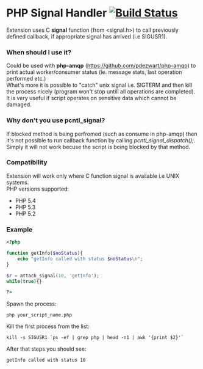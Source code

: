 PHP Signal Handler [![Build Status](https://travis-ci.org/mkaczanowski/php-signal-handler.png?branch=master)](https://travis-ci.org/mkaczanowski/php-signal-handler)
====================

Extension uses C <b>signal</b> function (from <signal.h>) to call previously defined callback, if appropriate signal has arrived (i.e SIGUSR1).

### When should I use it?

Could be used with <b>php-amqp</b> (https://github.com/pdezwart/php-amqp) to print actual worker/consumer status (ie. message stats, last operation performed etc.) <br />
What's more it is possible to "catch" unix signal i.e. SIGTERM and then kill the process nicely (program won't stop untill all operations are completed). It is very useful if script operates on sensitive data which cannot be damaged.

### Why don't you use pcntl_signal?
If blocked method is being perfromed (such as consume in php-amqp) then it's not possible to run callback function by calling <i>pcntl_signal_dispatch();</i>. Simply it will not work becuse the script is being blocked by that method.

### Compatibility
Extension will work only where C function signal is available i.e UNIX systems.<br/>
PHP versions supported: <br/>
* PHP 5.4
* PHP 5.3
* PHP 5.2

### Example
```php
<?php

function getInfo($noStatus){
	echo "getInfo called with status $noStatus\n";
}

$r = attach_signal(10, 'getInfo');
while(true){}

?>
```

Spawn the process:
```
php your_script_name.php
```

Kill the first process from the list:
```
kill -s SIGUSR1 `ps -ef | grep php | head -n1 | awk '{print $2}'`
```

After that steps you should see:
```
getInfo called with status 10
```
